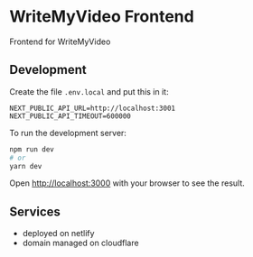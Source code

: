 # WriteMyVideo Frontend

Frontend for WriteMyVideo

## Development

Create the file `.env.local` and put this in it:

```
NEXT_PUBLIC_API_URL=http://localhost:3001
NEXT_PUBLIC_API_TIMEOUT=600000
```

To run the development server:

```bash
npm run dev
# or
yarn dev
```

Open [http://localhost:3000](http://localhost:3000) with your browser to see the result.

## Services

- deployed on netlify
- domain managed on cloudflare
